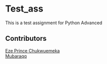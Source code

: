 # Test_ass
This is a test assignment for Python Advanced
## Contributors
[Eze Prince Chukwuemeka](malito:ezeprincechuwkwuemeka@gmail.com)   
[Mubaraqq](malito:github.com/mubarraqqq)
